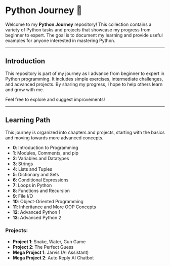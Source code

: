 # Python Journey 🚀

Welcome to my **Python Journey** repository! This collection contains a variety of Python tasks and projects that showcase my progress from beginner to expert. The goal is to document my learning and provide useful examples for anyone interested in mastering Python.

---

## Introduction

This repository is part of my journey as I advance from beginner to expert in Python programming. It includes simple exercises, intermediate challenges, and advanced projects. By sharing my progress, I hope to help others learn and grow with me.

Feel free to explore and suggest improvements!

---

## Learning Path

This journey is organized into chapters and projects, starting with the basics and moving towards more advanced concepts.

- **0**: Introduction to Programming
- **1**: Modules, Comments, and pip
- **2**: Variables and Datatypes
- **3**: Strings
- **4**: Lists and Tuples
- **5**: Dictionary and Sets
- **6**: Conditional Expressions
- **7**: Loops in Python
- **8**: Functions and Recursion
- **9**: File I/O
- **10**: Object-Oriented Programming
- **11**: Inheritance and More OOP Concepts
- **12**: Advanced Python 1
- **13**: Advanced Python 2

### Projects:
- **Project 1**: Snake, Water, Gun Game
- **Project 2**: The Perfect Guess
- **Mega Project 1**: Jarvis (AI Assistant)
- **Mega Project 2**: Auto Reply AI Chatbot

